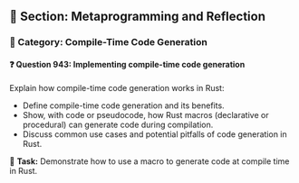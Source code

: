 ## 📘 Section: Metaprogramming and Reflection
### 🔹 Category: Compile-Time Code Generation
#### ❓ Question 943: Implementing compile-time code generation

Explain how compile-time code generation works in Rust:

- Define compile-time code generation and its benefits.
- Show, with code or pseudocode, how Rust macros (declarative or procedural) can generate code during compilation.
- Discuss common use cases and potential pitfalls of code generation in Rust.

🔧 **Task:** Demonstrate how to use a macro to generate code at compile time in Rust.
